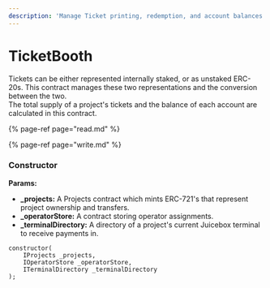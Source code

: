 ```yaml
---
description: 'Manage Ticket printing, redemption, and account balances.'
---
```


# TicketBooth

Tickets can be either represented internally staked, or as unstaked ERC-20s. This contract manages these two representations and the conversion between the two.  
The total supply of a project's tickets and the balance of each account are calculated in this contract.

{% page-ref page="read.md" %}

{% page-ref page="write.md" %}

### Constructor

**Params:**

* **\_projects:** A Projects contract which mints ERC-721's that represent project ownership and transfers.
* **\_operatorStore:** A contract storing operator assignments.
* **\_terminalDirectory:** A directory of a project's current Juicebox terminal to receive payments in.

```text
constructor(
    IProjects _projects,
    IOperatorStore _operatorStore,
    ITerminalDirectory _terminalDirectory
);
```



